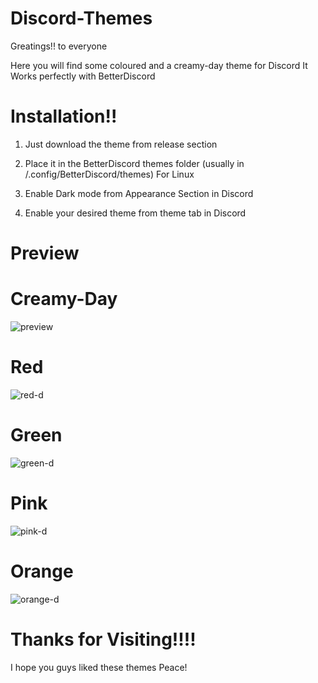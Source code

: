 # Discord-Themes
Greatings!! to everyone

Here you will find some coloured and a creamy-day theme for Discord
It Works perfectly with BetterDiscord

# Installation!!
1. Just download the theme from release section

2. Place it in the BetterDiscord themes folder
(usually in /.config/BetterDiscord/themes) For Linux
3. Enable Dark mode from Appearance Section in Discord 

4. Enable your desired theme from theme tab in Discord 
# Preview
# Creamy-Day
![preview](https://github.com/developer-vivek/Creamy-Day/assets/85994908/d692b914-bb9e-42f8-8af4-a22fe6d0107e)

# Red 
![red-d](https://github.com/developer-vivek/Discord-Themes/assets/85994908/e4258b64-87b5-40bb-aefa-a59cdb8d393f)

# Green
![green-d](https://github.com/developer-vivek/Discord-Themes/assets/85994908/b2808f48-87f9-4c4b-ad36-ad03b16c0031)

# Pink
![pink-d](https://github.com/developer-vivek/Discord-Themes/assets/85994908/ffc4c9ba-c5d5-4555-aa0e-bbed1ad91fc0)

# Orange
![orange-d](https://github.com/developer-vivek/Discord-Themes/assets/85994908/60865bd0-6806-4046-8356-7f5572d05a48)

# Thanks for Visiting!!!!
I hope you guys liked these themes
Peace!
